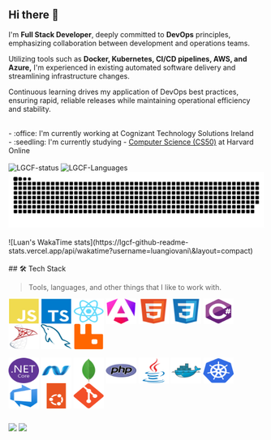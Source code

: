 ## Hi there 👋

<p>I'm <b>Full Stack Developer</b>, deeply committed to <b>DevOps</b> principles, emphasizing collaboration between development and operations teams.</p>
<p>Utilizing tools such as <b>Docker, Kubernetes, CI/CD pipelines, AWS, and Azure,</b> I'm experienced in existing automated software delivery and streamlining infrastructure changes.</p>
<p>Continuous learning drives my application of DevOps best practices, ensuring rapid, reliable releases while maintaining operational efficiency and stability.</p>
<br>
<div style="display: inline_block">
- :office: I'm currently working at Cognizant Technology Solutions Ireland
  <br>
- :seedling: I'm currently studying - <a href="https://cs50.harvard.edu/college/2024/fall/">Computer Science (CS50)</a> at Harvard Online
</div>
<br>
<div style="display: inline_block">
  <img alt="LGCF-status" src="https://lgcf-github-readme-stats.vercel.app/api?username=luangiovani&rank_icon=github&theme=blueberry&include_all_commits=true&show_icons=true&hide=contribs&line_height=29" />
  <img alt="LGCF-Languages" src="https://lgcf-github-readme-stats.vercel.app/api/top-langs/?username=luangiovani&langs_count=8&layout=compact&theme=blueberry&card_width=360">
  <img alt="LGCF-snake" src="https://raw.githubusercontent.com/luangiovani/luangiovani/output/github-contribution-grid-snake-dark.svg">
</div>
<br>
<div style="display: inline_block">
    ![Luan's WakaTime stats](https://lgcf-github-readme-stats.vercel.app/api/wakatime?username=luangiovani\&layout=compact)
</div>
<br>
## 🛠️ Tech Stack

  > Tools, languages, and other things that I like to work with.
<div style="display: inline_block">
  <img align="center" alt="LGCF-Js" height="50" width="60" src="https://raw.githubusercontent.com/devicons/devicon/master/icons/javascript/javascript-plain.svg">
  <img align="center" alt="LGCF-Ts" height="50" width="60" src="https://raw.githubusercontent.com/devicons/devicon/master/icons/typescript/typescript-plain.svg">
  <img align="center" alt="LGCF-React" height="50" width="60" src="https://raw.githubusercontent.com/devicons/devicon/master/icons/react/react-original.svg">
  <img align="center" alt="LGCF-Angular" height="50" width="60" src="https://raw.githubusercontent.com/devicons/devicon/master/icons/angular/angular-original.svg">
  <img align="center" alt="LGCF-HTML" height="50" width="60" src="https://raw.githubusercontent.com/devicons/devicon/master/icons/html5/html5-original.svg">
  <img align="center" alt="LGCF-CSS" height="50" width="60" src="https://raw.githubusercontent.com/devicons/devicon/master/icons/css3/css3-original.svg">
  <img align="center" alt="LGCF-Csharp" height="50" width="60" src="https://raw.githubusercontent.com/devicons/devicon/master/icons/csharp/csharp-original.svg">
  <img align="center" alt="LGCF-MSSQL" height="50" width="60" src="https://raw.githubusercontent.com/devicons/devicon/master/icons/microsoftsqlserver/microsoftsqlserver-original.svg">
  <img align="center" alt="LGCF-MySQL" height="50" width="60" src="https://raw.githubusercontent.com/devicons/devicon/master/icons/mysql/mysql-original.svg">
  <img align="center" alt="LGCF-RabbitMQ" height="50" width="60" src="https://raw.githubusercontent.com/devicons/devicon/master/icons/rabbitmq/rabbitmq-original.svg">
  <br><br>
  <img align="center" alt="LGCF-DotNetCore" height="50" width="60" src="https://raw.githubusercontent.com/devicons/devicon/master/icons/dotnetcore/dotnetcore-original.svg" />
  <img align="center" alt="LGCF-DotNet" height="50" width="60" src="https://raw.githubusercontent.com/devicons/devicon/master/icons/dot-net/dot-net-original.svg" />
  <img align="center" alt="LGCF-MongoDB" height="50" width="60" src="https://raw.githubusercontent.com/devicons/devicon/master/icons/mongodb/mongodb-original.svg" />
  <img align="center" alt="LGCF-PHP" height="50" width="60" src="https://raw.githubusercontent.com/devicons/devicon/master/icons/php/php-original.svg" />
  <img align="center" alt="LGCF-Java" height="50" width="60" src="https://raw.githubusercontent.com/devicons/devicon/master/icons/java/java-original.svg" />  
  <img align="center" alt="LGCF-Docker" height="50" width="60" src="https://raw.githubusercontent.com/devicons/devicon/master/icons/docker/docker-original.svg" />  
  <img align="center" alt="LGCF-Kubernetes" height="50" width="60" src="https://raw.githubusercontent.com/devicons/devicon/master/icons/kubernetes/kubernetes-original.svg" />  
  <img align="center" alt="LGCF-AzureDevOps" height="50" width="60" src="https://raw.githubusercontent.com/devicons/devicon/master/icons/azuredevops/azuredevops-original.svg" />  
  <img align="center" alt="LGCF-Ubuntu" height="50" width="60" src="https://raw.githubusercontent.com/devicons/devicon/master/icons/ubuntu/ubuntu-original.svg" />  
  <img align="center" alt="LGCF-Git" height="50" width="60" src="https://raw.githubusercontent.com/devicons/devicon/master/icons/git/git-original.svg" />          
</div>
  
  ##
 
<div> 
    <a href = "mailto:luangiovani@gmail.com"><img src="https://img.shields.io/badge/-Gmail-%23333?style=for-the-badge&logo=gmail&logoColor=white" target="_blank"></a>
    <a href="https://www.linkedin.com/in/luangcfernandes" target="_blank"><img src="https://img.shields.io/badge/-LinkedIn-%230077B5?style=for-the-badge&logo=linkedin&logoColor=white" target="_blank"></a> 
</div>
